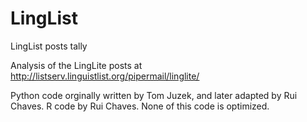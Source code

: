 # LingList
LingList posts tally

Analysis of the LingLite posts at http://listserv.linguistlist.org/pipermail/linglite/

Python code orginally written by Tom Juzek, and later adapted by Rui Chaves.
R code by Rui Chaves.
None of this code is optimized.
